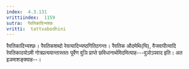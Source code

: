 ```yaml
---
index:  4.3.131
vrittiindex:  1159
sutra:  रैवतिकादिभ्यश्छः
vritti:  tattvabodhini 
---
```


रैवतिकादिभ्यश्छः। रैवतिकशब्दो रेवत्यादिभ्यष्ठगितिठगन्तः। रैवतिक औदमेथि(घि), वैजवापीत्यादि रेवतिकादयोऽमी गोत्रप्रत्ययान्तास्ततः पूर्वेण वुञि प्राप्ते छविधानार्थमिदमित्याह---वुञोऽपवाद इति। अत इञमाशङ्क्याह--।

